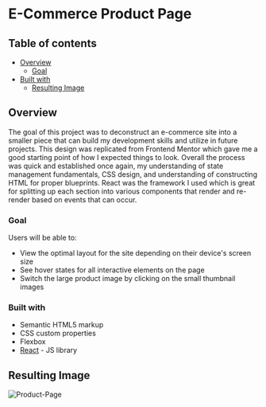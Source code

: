 # E-Commerce Product Page

## Table of contents

- [Overview](#overview)
  - [Goal](#goal)
- [Built with](#built-with)
  - [Resulting Image](#resulting-image)

## Overview

The goal of this project was to deconstruct an e-commerce site into a smaller piece that can build my development skills and utilize in future projects. This design was replicated from Frontend Mentor which gave me a good starting point of how I expected things to look. Overall the process was quick and established once again, my understanding of state management fundamentals, CSS design, and understanding of constructing HTML for proper blueprints. React was the framework I used which is great for splitting up each section into various components that render and re-render based on events that can occur.

### Goal

Users will be able to:

- View the optimal layout for the site depending on their device's screen size
- See hover states for all interactive elements on the page
- Switch the large product image by clicking on the small thumbnail images

### Built with

- Semantic HTML5 markup
- CSS custom properties
- Flexbox
- [React](https://reactjs.org/) - JS library

## Resulting Image

![Product-Page](../product-page/src/assets/images/Product-Page.png)
